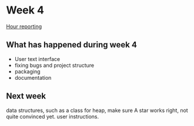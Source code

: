 # Week 4

[Hour reporting](https://github.com/synesteesia/pathAlgorithms/blob/master/documentation/weeklyReports/Hour_reporting.md)

## What has happened during week 4

* User text interface
* fixing bugs and project structure
* packaging
* documentation


## Next week

data structures, such as a class for heap, 
make sure A star works right, not quite convinced yet.
user instructions.

